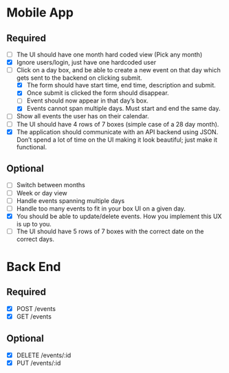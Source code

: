 # Mobile App

## Required

- [ ] The UI should have one month hard coded view (Pick any month)
- [x] Ignore users/login, just have one hardcoded user
- [ ] Click on a day box, and be able to create a new event on that day which gets sent to the backend on clicking submit.
  - [x] The form should have start time, end time, description and submit.
  - [x] Once submit is clicked the form should disappear.
  - [ ] Event should now appear in that day’s box.
  - [x] Events cannot span multiple days. Must start and end the same day.
- [ ] Show all events the user has on their calendar.
- [ ] The UI should have 4 rows of 7 boxes (simple case of a 28 day month).
- [x] The application should communicate with an API backend using JSON. Don’t spend a lot of time on the UI making it look beautiful; just make it functional.

## Optional

- [ ] Switch between months
- [ ] Week or day view
- [ ] Handle events spanning multiple days
- [ ] Handle too many events to fit in your box UI on a given day.
- [x] You should be able to update/delete events. How you implement this UX is up to you.
- [ ] The UI should have 5 rows of 7 boxes with the correct date on the correct days.

# Back End

## Required

- [x] POST /events
- [x] GET /events

## Optional

- [x] DELETE /events/:id
- [x] PUT /events/:id
